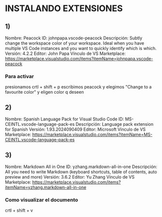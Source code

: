 # INSTALANDO EXTENSIONES

## 1) 
Nombre: Peacock
ID: johnpapa.vscode-peacock
Descripción: Subtly change the workspace color of your workspace. Ideal when you have multiple VS Code instances and you want to quickly identify which is which.
Versión: 4.2.2
Editor: John Papa
Vínculo de VS Marketplace: https://marketplace.visualstudio.com/items?itemName=johnpapa.vscode-peacock
### Para activar
presionamos crtl + shift + p 
escribimos peacock y elegimos "Change to a favourite color"
y eligen color q deseen

## 2) 
Nombre: Spanish Language Pack for Visual Studio Code
ID: MS-CEINTL.vscode-language-pack-es
Descripción: Language pack extension for Spanish
Versión: 1.93.2024090409
Editor: Microsoft
Vínculo de VS Marketplace: https://marketplace.visualstudio.com/items?itemName=MS-CEINTL.vscode-language-pack-es

## 3) 
Nombre: Markdown All in One
ID: yzhang.markdown-all-in-one
Descripción: All you need to write Markdown (keyboard shortcuts, table of contents, auto preview and more)
Versión: 3.6.2
Editor: Yu Zhang
Vínculo de VS Marketplace: https://marketplace.visualstudio.com/items?itemName=yzhang.markdown-all-in-one


### Como visualizar el documento
crtl + shift + v 

